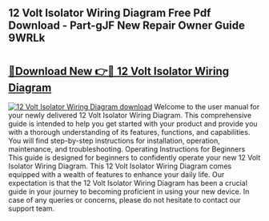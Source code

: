 ## 12 Volt Isolator Wiring Diagram Free Pdf Download - Part-gJF New Repair Owner Guide 9WRLk

# <h2><a href="http://dfjqgfj.blite.top/?on=12+Volt+Isolator+Wiring+Diagram">🔗Download New 👉🔴 12 Volt Isolator Wiring Diagram</a></h2>

[![12 Volt Isolator Wiring Diagram download](https://i.imgur.com/lujVjoI.png)](http://dfjqgfj.blite.top/?on=12+Volt+Isolator+Wiring+Diagram)
Welcome to the user manual for your newly delivered 12 Volt Isolator Wiring Diagram. This comprehensive guide is intended to help you get started with your product and provide you with a thorough understanding of its features, functions, and capabilities. You will find step-by-step instructions for installation, operation, maintenance, and troubleshooting. Operating Instructions for Beginners This guide is designed for beginners to confidently operate your new 12 Volt Isolator Wiring Diagram. This 12 Volt Isolator Wiring Diagram comes equipped with a wealth of features to enhance your daily life. Our expectation is that the 12 Volt Isolator Wiring Diagram has been a crucial guide in your journey to becoming proficient in using your new device. In case of any queries or concerns, please do not hesitate to contact our support team.
